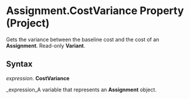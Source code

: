 
# Assignment.CostVariance Property (Project)

Gets the variance between the baseline cost and the cost of an  **Assignment**. Read-only  **Variant**.


## Syntax

 _expression_. **CostVariance**

 _expression_A variable that represents an  **Assignment** object.

